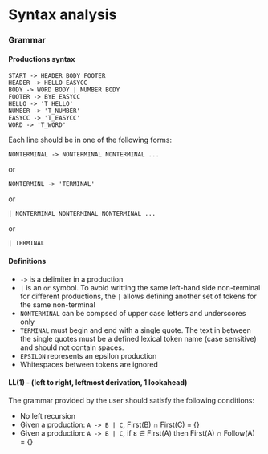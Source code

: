# Syntax analysis

### Grammar

#### Productions syntax

```
START -> HEADER BODY FOOTER
HEADER -> HELLO EASYCC
BODY -> WORD BODY | NUMBER BODY
FOOTER -> BYE EASYCC
HELLO -> 'T_HELLO'
NUMBER -> 'T_NUMBER'
EASYCC -> 'T_EASYCC'
WORD -> 'T_WORD'
```

Each line should be in one of the following forms:

```
NONTERMINAL -> NONTERMINAL NONTERMINAL ...
```
or 
```
NONTERMINL -> 'TERMINAL'
```
or 
```
| NONTERMINAL NONTERMINAL NONTERMINAL ...
```
or 
```
| TERMINAL
```

#### Definitions
* `->` is a delimiter in a production
* `|` is an `or` symbol. To avoid writting the same left-hand side non-terminal for different productions, the `|` allows defining another set of tokens for the same non-terminal
* `NONTERMINAL` can be compsed of upper case letters and underscores only
* `TERMINAL` must begin and end with a single quote. The text in between the single quotes must be a defined lexical token name (case sensitive) and should not contain spaces.
* `EPSILON` represents an epsilon production
* Whitespaces between tokens are ignored

#### LL(1) - (left to right, leftmost derivation, 1 lookahead)
The grammar provided by the user should satisfy the following conditions:
* No left recursion
* Given a production: `A -> B | C`, First(B) ∩ First(C) = {}
* Given a production: `A -> B | C`, if ε ∈ First(A) then First(A) ∩ Follow(A) = {} 
